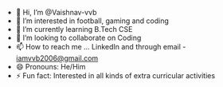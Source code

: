 - 👋 Hi, I’m @Vaishnav-vvb
- 👀 I’m interested in football, gaming and coding
- 🌱 I’m currently learning B.Tech CSE
- 💞️ I’m looking to collaborate on Coding
- 📫 How to reach me ... LinkedIn and through email - iamvvb2006@gmail.com
- 😄 Pronouns: He/Him
- ⚡ Fun fact: Interested in all kinds of extra curricular activities 

<!---
Vaishnav-vvb/Vaishnav-vvb is a ✨ special ✨ repository because its `README.md` (this file) appears on your GitHub profile.
You can click the Preview link to take a look at your changes.
--->
